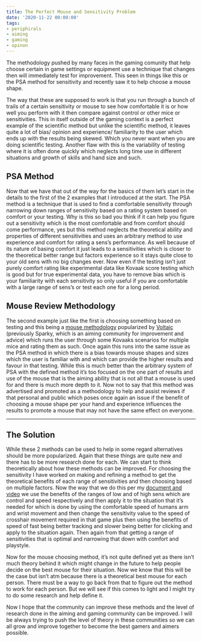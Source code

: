 ```yaml
---
title: The Perfect Mouse and Sensitivity Problem
date: '2020-11-22 00:00:00'
tags:
- periphirals
- aiming
- gaming
- opinon
---
```


The methodology pushed by many faces in the gaming comunity that help choose certain in game settings or
equipment use a technique that changes then will immediately test for improvement. This seen in things like this or
the PSA method for sensitivity and recently saw it to help choose a mouse shape.

The way that these are supposed to work is that you run through a bunch of
trails of a certain sensitivity or mouse to see how comfortable it is or
how well you perform with it then compare against
control or other mice or sensitivities.
This in itself outside of the gaming context is a perfect example of
the scientific method but unlike the scientific method,
it leaves quite a lot of bias/ opinion and experience/ familiarity to the user
which ends up with the results being skewed. Which you never want when you are
doing scientific testing.
Another flaw with this is the variability of testing where it is often done
quickly which neglects long time use in different situations and
growth of skills and hand size and such.

## PSA Method

Now that we have that out of the way for the basics of them let’s start in the
details to the first of the 2 examples that I introduced at the start.
The PSA method is a technique that is used to find a comfortable sensitivity
through narrowing down ranges of sensitivity based on a rating system based
on comfort or your testing. Why is this so bad you think if it can help you
figure out a sensitivity which is the most comfortable and from comfort should
come performance, yes but this method neglects the theoretical ability and
properties of different sensitivities and uses an arbitrary method to use
experience and comfort for rating a sens’s performance.
As well because of its nature of basing comfort it just leads to a sensitivities
which is closer to the theoretical better range but
factors experience so it stays quite close to your old sens with
no big changes ever.
Now even if the testing isn’t just purely comfort rating like
experimental data like Kovaak score testing which
is good but for true experimental data,
you have to remove bias which is your familiarity with
each sensitivity so only useful if you are comfortable with a
large range of sens’s or test each one for a long period.

## Mouse Review Methodology

The second example just like the first is choosing something based on testing
and this being a [mouse methodology](https://twitter.com/VoltaicHQ/status/1322661735006875650?s=20)
popularized by [Voltaic](https://twitter.com/VoltaicHQ)
(previously Sparky, which is an aiming community for improvement and advice)
which runs the user through some Kovaaks scenarios for multiple mice and
rating them as such.
Once again this runs into the same issue as the PSA method in which there is a
bias towards mouse shapes and sizes which the user is familiar with and
which can provide the higher results and favour in that testing.
While this is much better than the arbitrary system of PSA with
the defined method it’s too focused on the one part of results and
use of the mouse that is the aiming ability that is not all that
a mouse is used for and there is much more depth to it.
Now not to say that this method was advertised and promoted as a methodology
to help and assist reviews if that personal and public which poses once again
an issue if the benefit of choosing a mouse shape per your hand and
experience influences the results to promote a mouse that may not have the
same effect on everyone.

* * *

## The Solution

While these 2 methods can be used to help in some regard alternatives should
be more popularized.
Again that these things are quite new and there has to be more research done
for each. We can start to think theoretically about how these methods can be
improved. For choosing the sensitivity I have worked on making and
refining a method to get the theoretical benefits of each range of
sensitivities and then choosing based on multiple factors.
Now the way that we do this per my
[document and video](/mouse-sensitivity-101)
we use the benefits of the ranges of low and of high sens which are control and
speed respectively and then apply it to the situation that it’s needed for which
is done by using the comfortable speed of humans arm and
wrist movement and then change the sensitivity value to the speed of
crosshair movement required in that game plus then using the benefits of
speed of fast being better tracking and slower being better for clicking and
apply to the situation again.
Then again from that getting a range of sensitivities that is optimal and
narrowing that down with comfort and playstyle.

Now for the mouse choosing method,
it’s not quite defined yet as there isn’t much theory behind it which might
change in the future to help people decide on the best mouse for their situation.
Now we know that this will be the case but isn’t atm because
there is a theoretical best mouse for each person.
There must be a way to go back from that to figure out the method to work
for each person. But we will see if this comes to light and
I might try to do some research and help define it.

Now I hope that the community can improve these methods and
the level of research done in the aiming and gaming community can be improved.
I will be always trying to push the level of theory in these communities so
we can all grow and improve together to become the best gamers and aimers possible.
